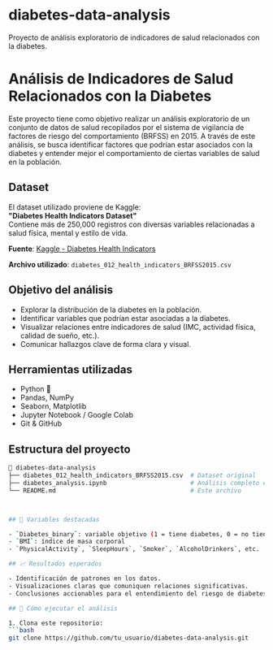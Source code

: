 # diabetes-data-analysis
Proyecto de análisis exploratorio de indicadores de salud relacionados con la diabetes.

# Análisis de Indicadores de Salud Relacionados con la Diabetes

Este proyecto tiene como objetivo realizar un análisis exploratorio de un conjunto de datos de salud recopilados por el sistema de vigilancia de factores de riesgo del comportamiento (BRFSS) en 2015. A través de este análisis, se busca identificar factores que podrían estar asociados con la diabetes y entender mejor el comportamiento de ciertas variables de salud en la población.

##  Dataset

El dataset utilizado proviene de Kaggle:  
**"Diabetes Health Indicators Dataset"**  
Contiene más de 250,000 registros con diversas variables relacionadas a salud física, mental y estilo de vida.

**Fuente**: [Kaggle - Diabetes Health Indicators](https://www.kaggle.com/datasets/alexteboul/diabetes-health-indicators-dataset)

**Archivo utilizado**: `diabetes_012_health_indicators_BRFSS2015.csv`

##  Objetivo del análisis

- Explorar la distribución de la diabetes en la población.
- Identificar variables que podrían estar asociadas a la diabetes.
- Visualizar relaciones entre indicadores de salud (IMC, actividad física, calidad de sueño, etc.).
- Comunicar hallazgos clave de forma clara y visual.

##  Herramientas utilizadas

- Python 🐍
- Pandas, NumPy
- Seaborn, Matplotlib
- Jupyter Notebook / Google Colab
- Git & GitHub

##  Estructura del proyecto

```bash
📁 diabetes-data-analysis
├── diabetes_012_health_indicators_BRFSS2015.csv  # Dataset original
├── diabetes_analysis.ipynb                       # Análisis completo en Jupyter Notebook
└── README.md                                     # Este archivo



## 📌 Variables destacadas

- `Diabetes_binary`: variable objetivo (1 = tiene diabetes, 0 = no tiene)
- `BMI`: índice de masa corporal
- `PhysicalActivity`, `SleepHours`, `Smoker`, `AlcoholDrinkers`, etc.

## 📈 Resultados esperados

- Identificación de patrones en los datos.
- Visualizaciones claras que comuniquen relaciones significativas.
- Conclusiones accionables para el entendimiento del riesgo de diabetes.

## 📎 Cómo ejecutar el análisis

1. Clona este repositorio:
```bash
git clone https://github.com/tu_usuario/diabetes-data-analysis.git

